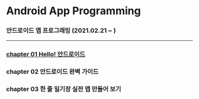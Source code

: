 # Android App Programming
### 안드로이드 앱 프로그래밍 (2021.02.21 ~ )
---
### [chapter 01 Hello! 안드로이드](https://github.com/hyunmin0317/AndroidProgramming/blob/master/chap01/chap01.md)
### chapter 02 안드로이드 완벽 가이드
### chapter 03 한 줄 일기장 실전 앱 만들어 보기